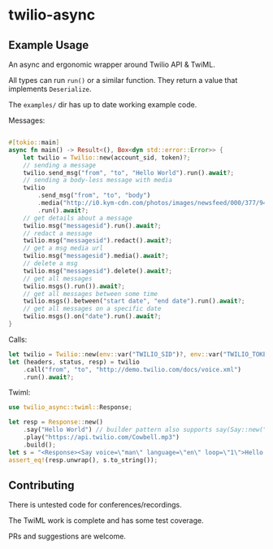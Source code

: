 # twilio-async

## Example Usage

An async and ergonomic wrapper around Twilio API & TwiML.

All types can run `run()` or a similar function. They return a value that implements `Deserialize`.

The `examples/` dir has up to date working example code.

Messages:

```rust

#[tokio::main]
async fn main() -> Result<(), Box<dyn std::error::Error>> {
    let twilio = Twilio::new(account_sid, token)?;
    // sending a message
    twilio.send_msg("from", "to", "Hello World").run().await?;
    // sending a body-less message with media
    twilio
        .send_msg("from", "to", "body")
        .media("http://i0.kym-cdn.com/photos/images/newsfeed/000/377/946/0b9.jpg")
        .run().await?;
    // get details about a message
    twilio.msg("messagesid").run().await?;
    // redact a message
    twilio.msg("messagesid").redact().await?;
    // get a msg media url
    twilio.msg("messagesid").media().await?;
    // delete a msg
    twilio.msg("messagesid").delete().await?;
    // get all messages
    twilio.msgs().run()).await?;
    // get all messages between some time
    twilio.msgs().between("start date", "end date").run().await?;
    // get all messages on a specific date
    twilio.msgs().on("date").run().await?;
}
```

Calls:

```rust
let twilio = Twilio::new(env::var("TWILIO_SID")?, env::var("TWILIO_TOKEN")?)?;
let (headers, status, resp) = twilio
    .call("from", "to", "http://demo.twilio.com/docs/voice.xml")
    .run().await?;
```

Twiml:

```rust
use twilio_async::twiml::Response;

let resp = Response::new()
    .say("Hello World") // builder pattern also supports say(Say::new("Hello World").lang("de")...)
    .play("https://api.twilio.com/Cowbell.mp3")
    .build();
let s = "<Response><Say voice=\"man\" language=\"en\" loop=\"1\">Hello World</Say><Play loop=\"1\">https://api.twilio.com/Cowbell.mp3</Play></Response>";
assert_eq!(resp.unwrap(), s.to_string());
```

## Contributing

There is untested code for conferences/recordings.

The TwiML work is complete and has some test coverage.

PRs and suggestions are welcome.
